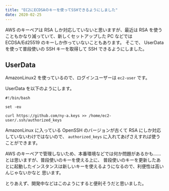 ```yaml
---
title: "EC2にECDSAのキーを使ってSSHできるようにしました"
date: 2020-02-25
---
```


AWS のキーペアは RSA しか対応していないと思いますが、最近は RSA を使うこともかなり減っていて、新しくセットアップした
PC などでは ECDSA/Ed25519 のキーしか作っていないこともあります。
そこで、 UserData を使って普段使いの SSH キーを取得して SSH できるようにしました。

## UserData

AmazonLinux2 を使っているので、ログインユーザーは `ec2-user` です。

UserData を以下のようにします。

```shell script
#!/bin/bash

set -eu

curl https://github.com/ny-a.keys >> /home/ec2-user/.ssh/authorized_keys
```

AmazonLinux に入っている OpenSSH のバージョンが古くて RSA にしか対応していないわけではないので、
`authorized_keys` に入れてあげさえすれば使うことができます。

AWS のキーペアで管理しないため、本番環境などでは何か問題があるかも……とは思いますが、普段使いのキーを使える上に、
普段使いのキーを更新したあとに起動したインスタンスは新しいキーを使えるようになるので、利便性は高いんじゃないかなと
思います。

とりあえず、開発中などはこのようにすると便利そうだと思いました。
